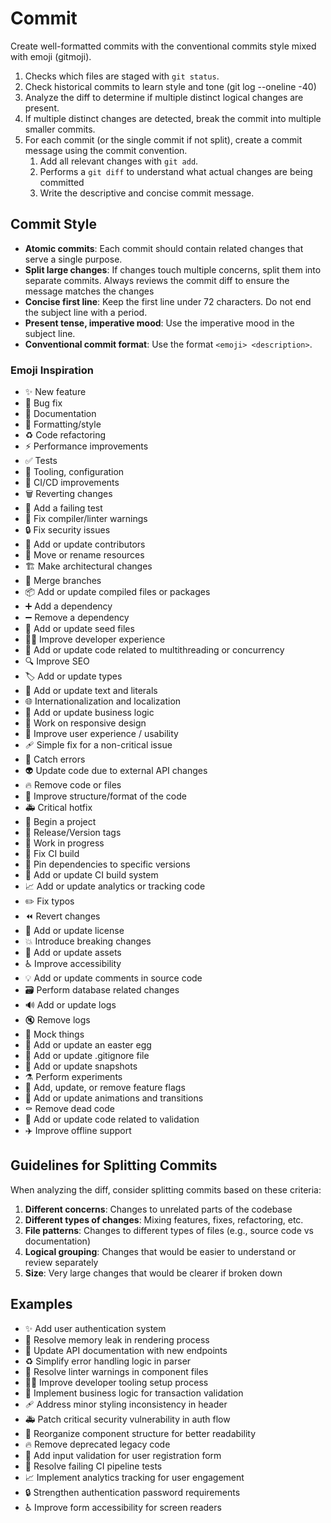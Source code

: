# Commit

Create well-formatted commits with the conventional commits style mixed with emoji (gitmoji).

1. Checks which files are staged with `git status`.
2. Check historical commits to learn style and tone (git log --oneline -40)
9. Analyze the diff to determine if multiple distinct logical changes are present.
7. If multiple distinct changes are detected, break the commit into multiple smaller commits.
8. For each commit (or the single commit if not split), create a commit message using the commit convention.
   1. Add all relevant changes with `git add`.
   2. Performs a `git diff` to understand what actual changes are being committed
   3. Write the descriptive and concise commit message.

## Commit Style

- **Atomic commits**: Each commit should contain related changes that serve a single purpose.
- **Split large changes**: If changes touch multiple concerns, split them into separate commits. Always reviews the commit diff to ensure the message matches the changes
- **Concise first line**: Keep the first line under 72 characters. Do not end the subject line with a period.
- **Present tense, imperative mood**: Use the imperative mood in the subject line.
- **Conventional commit format**: Use the format `<emoji> <description>`.

### Emoji Inspiration

  - ✨ New feature
  - 🐛 Bug fix
  - 📝 Documentation
  - 💄 Formatting/style
  - ♻️ Code refactoring
  - ⚡️ Performance improvements
  - ✅ Tests
  - 🔧 Tooling, configuration
  - 🚀 CI/CD improvements
  - 🗑️ Reverting changes
  - 🧪 Add a failing test
  - 🚨 Fix compiler/linter warnings
  - 🔒️ Fix security issues
  - 👥 Add or update contributors
  - 🚚 Move or rename resources
  - 🏗️ Make architectural changes
  - 🔀 Merge branches
  - 📦️ Add or update compiled files or packages
  - ➕ Add a dependency
  - ➖ Remove a dependency
  - 🌱 Add or update seed files
  - 🧑‍💻 Improve developer experience
  - 🧵 Add or update code related to multithreading or concurrency
  - 🔍️ Improve SEO
  - 🏷️ Add or update types
  - 💬 Add or update text and literals
  - 🌐 Internationalization and localization
  - 👔 Add or update business logic
  - 📱 Work on responsive design
  - 🚸 Improve user experience / usability
  - 🩹 Simple fix for a non-critical issue
  - 🥅 Catch errors
  - 👽️ Update code due to external API changes
  - 🔥 Remove code or files
  - 🎨 Improve structure/format of the code
  - 🚑️ Critical hotfix
  - 🎉 Begin a project
  - 🔖 Release/Version tags
  - 🚧 Work in progress
  - 💚 Fix CI build
  - 📌 Pin dependencies to specific versions
  - 👷 Add or update CI build system
  - 📈 Add or update analytics or tracking code
  - ✏️ Fix typos
  - ⏪️ Revert changes
  - 📄 Add or update license
  - 💥 Introduce breaking changes
  - 🍱 Add or update assets
  - ♿️ Improve accessibility
  - 💡 Add or update comments in source code
  - 🗃️ Perform database related changes
  - 🔊 Add or update logs
  - 🔇 Remove logs
  - 🤡 Mock things
  - 🥚 Add or update an easter egg
  - 🙈 Add or update .gitignore file
  - 📸 Add or update snapshots
  - ⚗️ Perform experiments
  - 🚩 Add, update, or remove feature flags
  - 💫 Add or update animations and transitions
  - ⚰️ Remove dead code
  - 🦺 Add or update code related to validation
  - ✈️ Improve offline support

## Guidelines for Splitting Commits

When analyzing the diff, consider splitting commits based on these criteria:

1. **Different concerns**: Changes to unrelated parts of the codebase
2. **Different types of changes**: Mixing features, fixes, refactoring, etc.
3. **File patterns**: Changes to different types of files (e.g., source code vs documentation)
4. **Logical grouping**: Changes that would be easier to understand or review separately
5. **Size**: Very large changes that would be clearer if broken down

## Examples

- ✨ Add user authentication system
- 🐛 Resolve memory leak in rendering process
- 📝 Update API documentation with new endpoints
- ♻️ Simplify error handling logic in parser
- 🚨 Resolve linter warnings in component files
- 🧑‍💻 Improve developer tooling setup process
- 👔 Implement business logic for transaction validation
- 🩹 Address minor styling inconsistency in header
- 🚑️ Patch critical security vulnerability in auth flow
- 🎨 Reorganize component structure for better readability
- 🔥 Remove deprecated legacy code
- 🦺 Add input validation for user registration form
- 💚 Resolve failing CI pipeline tests
- 📈 Implement analytics tracking for user engagement
- 🔒️ Strengthen authentication password requirements
- ♿️ Improve form accessibility for screen readers
